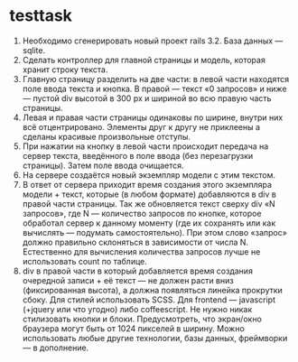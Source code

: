 testtask
========
1. Необходимо сгенерировать новый проект rails 3.2. База данных — sqlite.
2. Сделать контроллер для главной страницы и модель, которая хранит строку текста.
3. Главную страницу разделить на две части: в левой части находятся поле ввода текста и 
кнопка. В правой — текст «0 запросов» и ниже — пустой div высотой в 300 px и шириной во 
всю правую часть страницы.
4. Левая и правая части страницы одинаковы по ширине, внутри них всё отцентрировано. 
Элементы друг к другу не приклеены а сделаны красивые произвольные отступы.
5. При нажатии на кнопку в левой части происходит передача на сервер текста, введённого в 
поле ввода (без перезагрузки страницы). Затем поле ввода очищается.
6. На сервере создаётся новый экземпляр модели с этим текстом.
7. В ответ от сервера приходит время создания этого экземпляра модели + текст, которые (в 
любом формате) добавляются в div в правой части страницы. Так же обновляется текст 
сверху div «N запросов», где N — количество запросов по кнопке, которое обработал сервер 
к данному моменту (где их сохранять или как вычислять — подумать самостоятельно). При 
этом слово «запрос» должно правильно склоняться в зависимости от числа N. Естественно 
для вычисления количества запросов лучше не использовать count по таблице.
8. div в правой части в который добавляется время создания очередной записи + её текст — 
не должен расти вниз (фиксированная высота), а должна появляться линейка прокрутки 
сбоку.
Для стилей использовать SCSS. Для frontend — javascript (+jquery или что угодно) либо 
coffeescript. Не нужно никак стилизовать кнопки и блоки. Предусмотреть, что экран/окно 
браузера могут быть от 1024 пикселей в ширину. Можно использовать любые другие 
технологии, базы данных, фреймворки — в дополнение.

